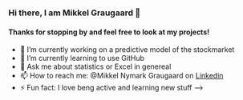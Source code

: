 ### Hi there, I am Mikkel Graugaard 👋
#### Thanks for stopping by and feel free to look at my projects!

- 🔭 I’m currently working on a predictive model of the stockmarket 
- 🌱 I’m currently learning to use GitHub
- 💬 Ask me about statistics or Excel in genereal
- 📫 How to reach me: @Mikkel Nymark Graugaard on [Linkedin](https://www.linkedin.com/in/mikkel-nymark-graugaard-b50aa3127/) 
- ⚡ Fun fact: I love beng active and learning new stuff
-->
